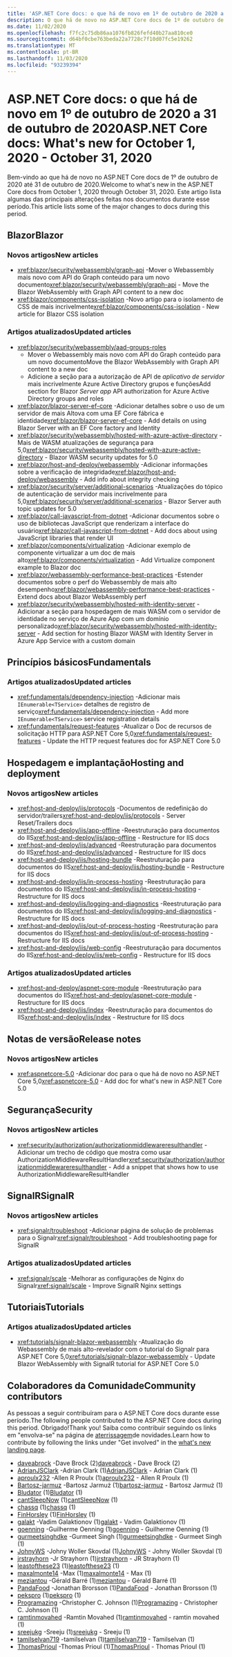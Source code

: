 ```yaml
---
title: 'ASP.NET Core docs: o que há de novo em 1º de outubro de 2020 a 31 de outubro de 2020'
description: O que há de novo no ASP.NET Core docs de 1º de outubro de 2020 a 31 de outubro de 2020.
ms.date: 11/02/2020
ms.openlocfilehash: f7fc2c75db86aa1076fb826fefd40b27aa810ce0
ms.sourcegitcommit: d64bf0cbe763beda22a7728c7f10d07fc5e19262
ms.translationtype: MT
ms.contentlocale: pt-BR
ms.lasthandoff: 11/03/2020
ms.locfileid: "93239394"
---
```

# <a name="aspnet-core-docs-whats-new-for-october-1-2020---october-31-2020"></a><span data-ttu-id="54326-103">ASP.NET Core docs: o que há de novo em 1º de outubro de 2020 a 31 de outubro de 2020</span><span class="sxs-lookup"><span data-stu-id="54326-103">ASP.NET Core docs: What's new for October 1, 2020 - October 31, 2020</span></span>

<span data-ttu-id="54326-104">Bem-vindo ao que há de novo no ASP.NET Core docs de 1º de outubro de 2020 até 31 de outubro de 2020.</span><span class="sxs-lookup"><span data-stu-id="54326-104">Welcome to what's new in the ASP.NET Core docs from October 1, 2020 through October 31, 2020.</span></span> <span data-ttu-id="54326-105">Este artigo lista algumas das principais alterações feitas nos documentos durante esse período.</span><span class="sxs-lookup"><span data-stu-id="54326-105">This article lists some of the major changes to docs during this period.</span></span>

## <a name="blazor"></a><span data-ttu-id="54326-106">Blazor</span><span class="sxs-lookup"><span data-stu-id="54326-106">Blazor</span></span>

### <a name="new-articles"></a><span data-ttu-id="54326-107">Novos artigos</span><span class="sxs-lookup"><span data-stu-id="54326-107">New articles</span></span>

- <span data-ttu-id="54326-108"><xref:blazor/security/webassembly/graph-api> -Mover o Webassembly mais novo com API do Graph conteúdo para um novo documento</span><span class="sxs-lookup"><span data-stu-id="54326-108"><xref:blazor/security/webassembly/graph-api> - Move the Blazor WebAssembly with Graph API content to a new doc</span></span>
- <span data-ttu-id="54326-109"><xref:blazor/components/css-isolation> -Novo artigo para o isolamento de CSS de mais incrivelmente</span><span class="sxs-lookup"><span data-stu-id="54326-109"><xref:blazor/components/css-isolation> - New article for Blazor CSS isolation</span></span>

### <a name="updated-articles"></a><span data-ttu-id="54326-110">Artigos atualizados</span><span class="sxs-lookup"><span data-stu-id="54326-110">Updated articles</span></span>

- <xref:blazor/security/webassembly/aad-groups-roles>
  - <span data-ttu-id="54326-111">Mover o Webassembly mais novo com API do Graph conteúdo para um novo documento</span><span class="sxs-lookup"><span data-stu-id="54326-111">Move the Blazor WebAssembly with Graph API content to a new doc</span></span>
  - <span data-ttu-id="54326-112">Adicione a seção para a autorização de API de *aplicativo de servidor* mais incrivelmente Azure Active Directory grupos e funções</span><span class="sxs-lookup"><span data-stu-id="54326-112">Add section for Blazor *Server app* API authorization for Azure Active Directory groups and roles</span></span>
- <span data-ttu-id="54326-113"><xref:blazor/blazor-server-ef-core> -Adicionar detalhes sobre o uso de um servidor de mais Altova com uma EF Core fábrica e identidade</span><span class="sxs-lookup"><span data-stu-id="54326-113"><xref:blazor/blazor-server-ef-core> - Add details on using Blazor Server with an EF Core factory and Identity</span></span>
- <span data-ttu-id="54326-114"><xref:blazor/security/webassembly/hosted-with-azure-active-directory> -Mais de WASM atualizações de segurança para 5,0</span><span class="sxs-lookup"><span data-stu-id="54326-114"><xref:blazor/security/webassembly/hosted-with-azure-active-directory> - Blazor WASM security updates for 5.0</span></span>
- <span data-ttu-id="54326-115"><xref:blazor/host-and-deploy/webassembly> -Adicionar informações sobre a verificação de integridade</span><span class="sxs-lookup"><span data-stu-id="54326-115"><xref:blazor/host-and-deploy/webassembly> - Add info about integrity checking</span></span>
- <span data-ttu-id="54326-116"><xref:blazor/security/server/additional-scenarios> -Atualizações do tópico de autenticação de servidor mais incrivelmente para 5,0</span><span class="sxs-lookup"><span data-stu-id="54326-116"><xref:blazor/security/server/additional-scenarios> - Blazor Server auth topic updates for 5.0</span></span>
- <span data-ttu-id="54326-117"><xref:blazor/call-javascript-from-dotnet> -Adicionar documentos sobre o uso de bibliotecas JavaScript que renderizam a interface do usuário</span><span class="sxs-lookup"><span data-stu-id="54326-117"><xref:blazor/call-javascript-from-dotnet> - Add docs about using JavaScript libraries that render UI</span></span>
- <span data-ttu-id="54326-118"><xref:blazor/components/virtualization> -Adicionar exemplo de componente virtualizar a um doc de mais alto</span><span class="sxs-lookup"><span data-stu-id="54326-118"><xref:blazor/components/virtualization> - Add Virtualize component example to Blazor doc</span></span>
- <span data-ttu-id="54326-119"><xref:blazor/webassembly-performance-best-practices> -Estender documentos sobre o perf do Webassembly de mais alto desempenho</span><span class="sxs-lookup"><span data-stu-id="54326-119"><xref:blazor/webassembly-performance-best-practices> - Extend docs about Blazor WebAssembly perf</span></span>
- <span data-ttu-id="54326-120"><xref:blazor/security/webassembly/hosted-with-identity-server> -Adicionar a seção para hospedagem de mais WASM com o servidor de identidade no serviço de Azure App com um domínio personalizado</span><span class="sxs-lookup"><span data-stu-id="54326-120"><xref:blazor/security/webassembly/hosted-with-identity-server> - Add section for hosting Blazor WASM with Identity Server in Azure App Service with a custom domain</span></span>

## <a name="fundamentals"></a><span data-ttu-id="54326-121">Princípios básicos</span><span class="sxs-lookup"><span data-stu-id="54326-121">Fundamentals</span></span>

### <a name="updated-articles"></a><span data-ttu-id="54326-122">Artigos atualizados</span><span class="sxs-lookup"><span data-stu-id="54326-122">Updated articles</span></span>

- <span data-ttu-id="54326-123"><xref:fundamentals/dependency-injection> -Adicionar mais `IEnumerable<TService>` detalhes de registro de serviço</span><span class="sxs-lookup"><span data-stu-id="54326-123"><xref:fundamentals/dependency-injection> - Add more `IEnumerable<TService>` service registration details</span></span>
- <span data-ttu-id="54326-124"><xref:fundamentals/request-features> -Atualizar o Doc de recursos de solicitação HTTP para ASP.NET Core 5,0</span><span class="sxs-lookup"><span data-stu-id="54326-124"><xref:fundamentals/request-features> - Update the HTTP request features doc for ASP.NET Core 5.0</span></span>

## <a name="hosting-and-deployment"></a><span data-ttu-id="54326-125">Hospedagem e implantação</span><span class="sxs-lookup"><span data-stu-id="54326-125">Hosting and deployment</span></span>

### <a name="new-articles"></a><span data-ttu-id="54326-126">Novos artigos</span><span class="sxs-lookup"><span data-stu-id="54326-126">New articles</span></span>

- <span data-ttu-id="54326-127"><xref:host-and-deploy/iis/protocols> -Documentos de redefinição do servidor/trailers</span><span class="sxs-lookup"><span data-stu-id="54326-127"><xref:host-and-deploy/iis/protocols> - Server Reset/Trailers docs</span></span>
- <span data-ttu-id="54326-128"><xref:host-and-deploy/iis/app-offline> -Reestruturação para documentos do IIS</span><span class="sxs-lookup"><span data-stu-id="54326-128"><xref:host-and-deploy/iis/app-offline> - Restructure for IIS docs</span></span>
- <span data-ttu-id="54326-129"><xref:host-and-deploy/iis/advanced> -Reestruturação para documentos do IIS</span><span class="sxs-lookup"><span data-stu-id="54326-129"><xref:host-and-deploy/iis/advanced> - Restructure for IIS docs</span></span>
- <span data-ttu-id="54326-130"><xref:host-and-deploy/iis/hosting-bundle> -Reestruturação para documentos do IIS</span><span class="sxs-lookup"><span data-stu-id="54326-130"><xref:host-and-deploy/iis/hosting-bundle> - Restructure for IIS docs</span></span>
- <span data-ttu-id="54326-131"><xref:host-and-deploy/iis/in-process-hosting> -Reestruturação para documentos do IIS</span><span class="sxs-lookup"><span data-stu-id="54326-131"><xref:host-and-deploy/iis/in-process-hosting> - Restructure for IIS docs</span></span>
- <span data-ttu-id="54326-132"><xref:host-and-deploy/iis/logging-and-diagnostics> -Reestruturação para documentos do IIS</span><span class="sxs-lookup"><span data-stu-id="54326-132"><xref:host-and-deploy/iis/logging-and-diagnostics> - Restructure for IIS docs</span></span>
- <span data-ttu-id="54326-133"><xref:host-and-deploy/iis/out-of-process-hosting> -Reestruturação para documentos do IIS</span><span class="sxs-lookup"><span data-stu-id="54326-133"><xref:host-and-deploy/iis/out-of-process-hosting> - Restructure for IIS docs</span></span>
- <span data-ttu-id="54326-134"><xref:host-and-deploy/iis/web-config> -Reestruturação para documentos do IIS</span><span class="sxs-lookup"><span data-stu-id="54326-134"><xref:host-and-deploy/iis/web-config> - Restructure for IIS docs</span></span>

### <a name="updated-articles"></a><span data-ttu-id="54326-135">Artigos atualizados</span><span class="sxs-lookup"><span data-stu-id="54326-135">Updated articles</span></span>

- <span data-ttu-id="54326-136"><xref:host-and-deploy/aspnet-core-module> -Reestruturação para documentos do IIS</span><span class="sxs-lookup"><span data-stu-id="54326-136"><xref:host-and-deploy/aspnet-core-module> - Restructure for IIS docs</span></span>
- <span data-ttu-id="54326-137"><xref:host-and-deploy/iis/index> -Reestruturação para documentos do IIS</span><span class="sxs-lookup"><span data-stu-id="54326-137"><xref:host-and-deploy/iis/index> - Restructure for IIS docs</span></span>

## <a name="release-notes"></a><span data-ttu-id="54326-138">Notas de versão</span><span class="sxs-lookup"><span data-stu-id="54326-138">Release notes</span></span>

### <a name="new-articles"></a><span data-ttu-id="54326-139">Novos artigos</span><span class="sxs-lookup"><span data-stu-id="54326-139">New articles</span></span>

- <span data-ttu-id="54326-140"><xref:aspnetcore-5.0> -Adicionar doc para o que há de novo no ASP.NET Core 5,0</span><span class="sxs-lookup"><span data-stu-id="54326-140"><xref:aspnetcore-5.0> - Add doc for what's new in ASP.NET Core 5.0</span></span>

## <a name="security"></a><span data-ttu-id="54326-141">Segurança</span><span class="sxs-lookup"><span data-stu-id="54326-141">Security</span></span>

### <a name="new-articles"></a><span data-ttu-id="54326-142">Novos artigos</span><span class="sxs-lookup"><span data-stu-id="54326-142">New articles</span></span>

- <span data-ttu-id="54326-143"><xref:security/authorization/authorizationmiddlewareresulthandler> -Adicionar um trecho de código que mostra como usar AuthorizationMiddlewareResultHandler</span><span class="sxs-lookup"><span data-stu-id="54326-143"><xref:security/authorization/authorizationmiddlewareresulthandler> - Add a snippet that shows how to use AuthorizationMiddlewareResultHandler</span></span>

## <a name="signalr"></a><span data-ttu-id="54326-144">SignalR</span><span class="sxs-lookup"><span data-stu-id="54326-144">SignalR</span></span>

### <a name="new-articles"></a><span data-ttu-id="54326-145">Novos artigos</span><span class="sxs-lookup"><span data-stu-id="54326-145">New articles</span></span>

- <span data-ttu-id="54326-146"><xref:signalr/troubleshoot> -Adicionar página de solução de problemas para o Signalr</span><span class="sxs-lookup"><span data-stu-id="54326-146"><xref:signalr/troubleshoot> - Add troubleshooting page for SignalR</span></span>

### <a name="updated-articles"></a><span data-ttu-id="54326-147">Artigos atualizados</span><span class="sxs-lookup"><span data-stu-id="54326-147">Updated articles</span></span>

- <span data-ttu-id="54326-148"><xref:signalr/scale> -Melhorar as configurações de Nginx do Signalr</span><span class="sxs-lookup"><span data-stu-id="54326-148"><xref:signalr/scale> - Improve SignalR Nginx settings</span></span>

## <a name="tutorials"></a><span data-ttu-id="54326-149">Tutoriais</span><span class="sxs-lookup"><span data-stu-id="54326-149">Tutorials</span></span>

### <a name="updated-articles"></a><span data-ttu-id="54326-150">Artigos atualizados</span><span class="sxs-lookup"><span data-stu-id="54326-150">Updated articles</span></span>

- <span data-ttu-id="54326-151"><xref:tutorials/signalr-blazor-webassembly> -Atualização do Webassembly de mais alto-revelador com o tutorial do Signalr para ASP.NET Core 5,0</span><span class="sxs-lookup"><span data-stu-id="54326-151"><xref:tutorials/signalr-blazor-webassembly> - Update Blazor WebAssembly with SignalR tutorial for ASP.NET Core 5.0</span></span>

## <a name="community-contributors"></a><span data-ttu-id="54326-152">Colaboradores da Comunidade</span><span class="sxs-lookup"><span data-stu-id="54326-152">Community contributors</span></span>

<span data-ttu-id="54326-153">As pessoas a seguir contribuíram para o ASP.NET Core docs durante esse período.</span><span class="sxs-lookup"><span data-stu-id="54326-153">The following people contributed to the ASP.NET Core docs during this period.</span></span> <span data-ttu-id="54326-154">Obrigado!</span><span class="sxs-lookup"><span data-stu-id="54326-154">Thank you!</span></span> <span data-ttu-id="54326-155">Saiba como contribuir seguindo os links em "envolva-se" na página de [aterrissagem](index.yml)de novidades.</span><span class="sxs-lookup"><span data-stu-id="54326-155">Learn how to contribute by following the links under "Get involved" in the [what's new landing page](index.yml).</span></span>

- <span data-ttu-id="54326-156">[daveabrock](https://github.com/daveabrock) -Dave Brock (2)</span><span class="sxs-lookup"><span data-stu-id="54326-156">[daveabrock](https://github.com/daveabrock) - Dave Brock (2)</span></span>
- <span data-ttu-id="54326-157">[AdrianJSClark](https://github.com/AdrianJSClark) -Adrian Clark (1)</span><span class="sxs-lookup"><span data-stu-id="54326-157">[AdrianJSClark](https://github.com/AdrianJSClark) - Adrian Clark (1)</span></span>
- <span data-ttu-id="54326-158">[aproulx232](https://github.com/aproulx232) -Allen R Proulx (1)</span><span class="sxs-lookup"><span data-stu-id="54326-158">[aproulx232](https://github.com/aproulx232) - Allen R Proulx (1)</span></span>
- <span data-ttu-id="54326-159">[Bartosz-jarmuz](https://github.com/bartosz-jarmuz) -Bartosz Jarmuż (1)</span><span class="sxs-lookup"><span data-stu-id="54326-159">[bartosz-jarmuz](https://github.com/bartosz-jarmuz) - Bartosz Jarmuż (1)</span></span>
- <span data-ttu-id="54326-160">[Bludator](https://github.com/Bludator) (1)</span><span class="sxs-lookup"><span data-stu-id="54326-160">[Bludator](https://github.com/Bludator) (1)</span></span>
- <span data-ttu-id="54326-161">[cantSleepNow](https://github.com/cantSleepNow) (1)</span><span class="sxs-lookup"><span data-stu-id="54326-161">[cantSleepNow](https://github.com/cantSleepNow) (1)</span></span>
- <span data-ttu-id="54326-162">[chassq](https://github.com/chassq) (1)</span><span class="sxs-lookup"><span data-stu-id="54326-162">[chassq](https://github.com/chassq) (1)</span></span>
- <span data-ttu-id="54326-163">[FinHorsley](https://github.com/FinHorsley) (1)</span><span class="sxs-lookup"><span data-stu-id="54326-163">[FinHorsley](https://github.com/FinHorsley) (1)</span></span>
- <span data-ttu-id="54326-164">[galakt](https://github.com/galakt) -Vadim Galaktionov (1)</span><span class="sxs-lookup"><span data-stu-id="54326-164">[galakt](https://github.com/galakt) - Vadim Galaktionov (1)</span></span>
- <span data-ttu-id="54326-165">[goenning](https://github.com/goenning) -Guilherme Oenning (1)</span><span class="sxs-lookup"><span data-stu-id="54326-165">[goenning](https://github.com/goenning) - Guilherme Oenning (1)</span></span>
- <span data-ttu-id="54326-166">[gurmeetsinghdke](https://github.com/gurmeetsinghdke) -Gurmeet Singh (1)</span><span class="sxs-lookup"><span data-stu-id="54326-166">[gurmeetsinghdke](https://github.com/gurmeetsinghdke) - Gurmeet Singh (1)</span></span>
- <span data-ttu-id="54326-167">[JohnyWS](https://github.com/JohnyWS) -Johny Woller Skovdal (1)</span><span class="sxs-lookup"><span data-stu-id="54326-167">[JohnyWS](https://github.com/JohnyWS) - Johny Woller Skovdal (1)</span></span>
- <span data-ttu-id="54326-168">[jrstrayhorn](https://github.com/jrstrayhorn) -Jr Strayhorn (1)</span><span class="sxs-lookup"><span data-stu-id="54326-168">[jrstrayhorn](https://github.com/jrstrayhorn) - JR Strayhorn (1)</span></span>
- <span data-ttu-id="54326-169">[leastofthese23](https://github.com/leastofthese23) (1)</span><span class="sxs-lookup"><span data-stu-id="54326-169">[leastofthese23](https://github.com/leastofthese23) (1)</span></span>
- <span data-ttu-id="54326-170">[maxalmonte14](https://github.com/maxalmonte14) -Max (1)</span><span class="sxs-lookup"><span data-stu-id="54326-170">[maxalmonte14](https://github.com/maxalmonte14) - Max (1)</span></span>
- <span data-ttu-id="54326-171">[meziantou](https://github.com/meziantou) -Gérald Barré (1)</span><span class="sxs-lookup"><span data-stu-id="54326-171">[meziantou](https://github.com/meziantou) - Gérald Barré (1)</span></span>
- <span data-ttu-id="54326-172">[PandaFood](https://github.com/PandaFood) -Jonathan Brorsson (1)</span><span class="sxs-lookup"><span data-stu-id="54326-172">[PandaFood](https://github.com/PandaFood) - Jonathan Brorsson (1)</span></span>
- <span data-ttu-id="54326-173">[pekspro](https://github.com/pekspro) (1)</span><span class="sxs-lookup"><span data-stu-id="54326-173">[pekspro](https://github.com/pekspro) (1)</span></span>
- <span data-ttu-id="54326-174">[Programazing](https://github.com/Programazing) -Christopher C. Johnson (1)</span><span class="sxs-lookup"><span data-stu-id="54326-174">[Programazing](https://github.com/Programazing) - Christopher C. Johnson (1)</span></span>
- <span data-ttu-id="54326-175">[ramtinmovahed](https://github.com/ramtinmovahed) -Ramtin Movahed (1)</span><span class="sxs-lookup"><span data-stu-id="54326-175">[ramtinmovahed](https://github.com/ramtinmovahed) - ramtin movahed (1)</span></span>
- <span data-ttu-id="54326-176">[sreejukg](https://github.com/sreejukg) -Sreeju (1)</span><span class="sxs-lookup"><span data-stu-id="54326-176">[sreejukg](https://github.com/sreejukg) - Sreeju (1)</span></span>
- <span data-ttu-id="54326-177">[tamilselvan719](https://github.com/tamilselvan719) -tamilselvan (1)</span><span class="sxs-lookup"><span data-stu-id="54326-177">[tamilselvan719](https://github.com/tamilselvan719) - Tamilselvan (1)</span></span>
- <span data-ttu-id="54326-178">[ThomasPrioul](https://github.com/ThomasPrioul) -Thomas Prioul (1)</span><span class="sxs-lookup"><span data-stu-id="54326-178">[ThomasPrioul](https://github.com/ThomasPrioul) - Thomas Prioul (1)</span></span>
